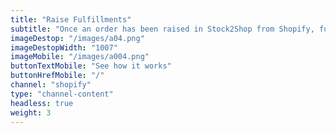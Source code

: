 ```yaml
---
title: "Raise Fulfillments"
subtitle: "Once an order has been raised in Stock2Shop from Shopify, fulfill your order with one of fulfillment partners, such as Parcelninja"
imageDestop: "/images/a04.png"
imageDestopWidth: "1007"
imageMobile: "/images/a004.png"
buttonTextMobile: "See how it works"
buttonHrefMobile: "/" 
channel: "shopify"
type: "channel-content"
headless: true
weight: 3
---
```

